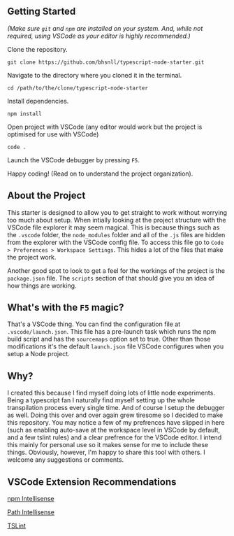 ## Getting Started

*(Make sure `git` and `npm` are installed on your system. And, while not required,
using VSCode as your editor is highly recommended.)*

Clone the repository.

`git clone https://github.com/bhsnll/typescript-node-starter.git`

Navigate to the directory where you cloned it in the terminal.

`cd /path/to/the/clone/typescript-node-starter`

Install dependencies.

`npm install`

Open project with VSCode (any editor would work but the project is
optimised for use with VSCode)

`code .`

Launch the VSCode debugger by pressing `F5`.

Happy coding! (Read on to understand the project organization).

## About the Project

This starter is designed to allow you to get straight to work without
worrying too much about setup. When intially looking at the project
structure with the VSCode file explorer it may seem magical. This is
because things such as the `.vscode` folder, the `node_modules` folder
and all of the `.js` files are hidden from the explorer with the VSCode
config file. To access this file go to `Code > Preferences > Workspace
Settings`. This hides a lot of the files that make the project work.

Another good spot to look to get a feel for the workings of the project
is the `package.json` file. The `scripts` section of that should give
you an idea of how things are working.

## What's with the `F5` magic?

That's a VSCode thing. You can find the configuration file at
`.vscode/launch.json`. This file has a pre-launch task which runs
the npm build script and has the `sourcemaps` option set to true.
Other than those modifications it's the default `launch.json` file
VSCode configures when you setup a Node project.

## Why?

I created this because I find myself doing lots of little node experiments.
Being a typescript fan I naturally find myself setting up the whole
transpilation process every single time. And of course I setup the debugger
as well. Doing this over and over again grew tiresome so I decided to make
this repository. You may notice a few of my prefrences have slipped in here
(such as enabling auto-save at the workspace level in VSCode by default, and a
few tslint rules) and a clear prefrence for the VSCode editor. I intend this
mainly for personal use so it makes sense for me to include these things.
Obviously, however, I'm happy to share this tool with others. I welcome any
suggestions or comments.

## VSCode Extension Recommendations

[npm Intellisense](https://marketplace.visualstudio.com/items?itemName=christian-kohler.path-intellisense)

[Path Intellisense](https://marketplace.visualstudio.com/items?itemName=christian-kohler.npm-intellisense)

[TSLint](https://marketplace.visualstudio.com/items?itemName=eg2.tslint)